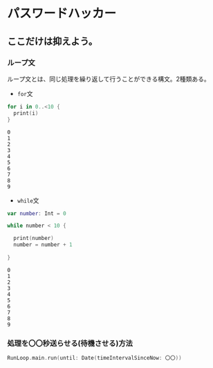 # パスワードハッカー
## ここだけは抑えよう。
### ループ文
ループ文とは、同じ処理を繰り返して行うことができる構文。2種類ある。

- `for`文

```swift
for i in 0..<10 {
  print(i) 
}
```
```
0
1
2
3
4
5
6
7
8
9
```

- `while`文
```swift
var number: Int = 0

while number < 10 {

  print(number)  
  number = number + 1
  
}
```
```
0
1
2
3
4
5
6
7
8
9
```

### 処理を〇〇秒送らせる(待機させる)方法
```swift
RunLoop.main.run(until: Date(timeIntervalSinceNow: 〇〇))
```
